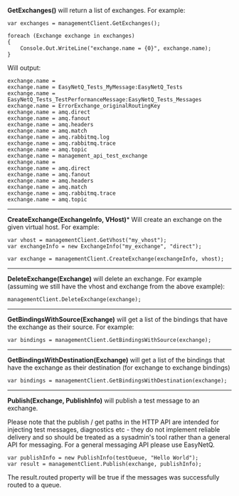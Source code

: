 **GetExchanges()** will return a list of exchanges. For example:

    var exchanges = managementClient.GetExchanges();

    foreach (Exchange exchange in exchanges)
    {
        Console.Out.WriteLine("exchange.name = {0}", exchange.name);
    }

Will output:

    exchange.name = 
    exchange.name = EasyNetQ_Tests_MyMessage:EasyNetQ_Tests
    exchange.name = EasyNetQ_Tests_TestPerformanceMessage:EasyNetQ_Tests_Messages
    exchange.name = ErrorExchange_originalRoutingKey
    exchange.name = amq.direct
    exchange.name = amq.fanout
    exchange.name = amq.headers
    exchange.name = amq.match
    exchange.name = amq.rabbitmq.log
    exchange.name = amq.rabbitmq.trace
    exchange.name = amq.topic
    exchange.name = management_api_test_exchange
    exchange.name = 
    exchange.name = amq.direct
    exchange.name = amq.fanout
    exchange.name = amq.headers
    exchange.name = amq.match
    exchange.name = amq.rabbitmq.trace
    exchange.name = amq.topic

***

**CreateExchange(ExchangeInfo, VHost)*** Will create an exchange on the given virtual host. For example:

    var vhost = managementClient.GetVhost("my_vhost");
    var exchangeInfo = new ExchangeInfo("my_exchange", "direct");

    var exchange = managementClient.CreateExchange(exchangeInfo, vhost);

***

**DeleteExchange(Exchange)** will delete an exchange. For example (assuming we still have the vhost and exchange from the above example):

    managementClient.DeleteExchange(exchange);

***

**GetBindingsWithSource(Exchange)** will get a list of the bindings that have the exchange as their source. For example:

    var bindings = managementClient.GetBindingsWithSource(exchange);

***

**GetBindingsWithDestination(Exchange)** will get a list of the bindings that have the exchange as their destination (for exchange to exchange bindings)

    var bindings = managementClient.GetBindingsWithDestination(exchange);

***

**Publish(Exchange, PublishInfo)** will publish a test message to an exchange. 

Please note that the publish / get paths in the HTTP API are intended for injecting test messages, diagnostics etc - they do not implement reliable delivery and so should be treated as a sysadmin's tool rather than a general API for messaging. For a general messaging API please use EasyNetQ.

    var publishInfo = new PublishInfo(testQueue, "Hello World");
    var result = managementClient.Publish(exchange, publishInfo);

The result.routed property will be true if the messages was successfully routed to a queue.
